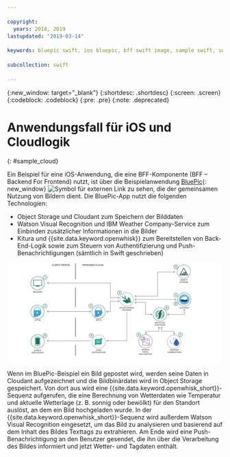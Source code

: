 ```yaml
---

copyright:
  years: 2018, 2019
lastupdated: "2019-03-14"

keywords: bluepic swift, ios bluepic, bff swift image, sample swift, swift example bff

subcollection: swift

---
```


{:new_window: target="_blank"}
{:shortdesc: .shortdesc}
{:screen: .screen}
{:codeblock: .codeblock}
{:pre: .pre}
{:note: .deprecated}

# Anwendungsfall für iOS und Cloudlogik
{: #sample_cloud}

Ein Beispiel für eine iOS-Anwendung, die eine BFF-Komponente (BFF – Backend For Frontend) nutzt, ist über die Beispielanwendung [BluePic](https://github.com/IBM/BluePic){: new_window} ![Symbol für externen Link](../../icons/launch-glyph.svg "Symbol für externen Link") zu sehen, die der gemeinsamen Nutzung von Bildern dient. Die BluePic-App nutzt die folgenden Technologien:

* Object Storage und Cloudant zum Speichern der Bilddaten
* Watson Visual Recognition und IBM Weather Company-Service zum Einbinden zusätzlicher Informationen in die Bilder
* Kitura und {{site.data.keyword.openwhisk}} zum Bereitstellen von Back-End-Logik sowie zum Steuern von Authentifizierung und Push-Benachrichtigungen (sämtlich in Swift geschrieben)

![BluePic](images/cloudlogic.png "Verarbeitungsablauf von BluePic")

Wenn im BluePic-Beispiel ein Bild gepostet wird, werden seine Daten in Cloudant aufgezeichnet und die Bildbinärdatei wird in Object Storage gespeichert. Von
dort aus wird eine {{site.data.keyword.openwhisk_short}}-Sequenz
aufgerufen, die eine Berechnung von Wetterdaten wie Temperatur und aktuelle
Wetterlage (z. B. sonnig oder bewölkt) für den Standort auslöst, an dem ein
Bild hochgeladen wurde. In der
{{site.data.keyword.openwhisk_short}}-Sequenz wird außerdem Watson
Visual Recognition eingesetzt, um das Bild zu analysieren und basierend auf dem
Inhalt des Bildes Texttags zu extrahieren. Am Ende wird eine
Push-Benachrichtigung an den Benutzer gesendet, die ihn über die Verarbeitung
des Bildes informiert und jetzt Wetter- und Tagdaten enthält.
